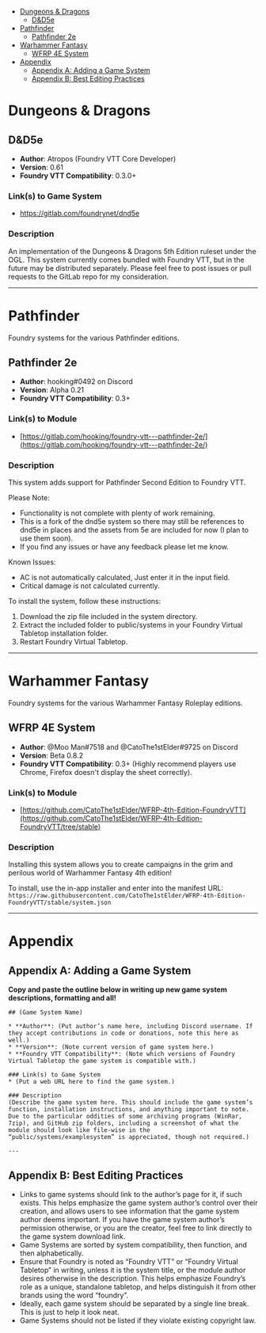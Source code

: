 <!--tl=2-->
<!--ts-->
   * [Dungeons &amp; Dragons](#dungeons--dragons)
      * [D&amp;D5e](#dd5e)
   * [Pathfinder](#pathfinder)
      * [Pathfinder 2e](#pathfinder-2e)
   * [Warhammer Fantasy](#warhammer-fantasy)
      * [WFRP 4E System](#wfrp-4e-system)
   * [Appendix](#appendix)
      * [Appendix A: Adding a Game System](#appendix-a-adding-a-game-system)
      * [Appendix B: Best Editing Practices](#appendix-b-best-editing-practices)
<!--te-->

# Dungeons & Dragons

## D&D5e

* **Author**: Atropos (Foundry VTT Core Developer)
* **Version**: 0.61
* **Foundry VTT Compatibility**: 0.3.0+

### Link(s) to Game System
* https://gitlab.com/foundrynet/dnd5e

### Description
An implementation of the Dungeons & Dragons 5th Edition ruleset under the OGL. This system currently comes bundled with Foundry VTT, but in the future may be distributed separately. Please feel free to post issues or pull requests to the GitLab repo for my consideration.

---

# Pathfinder

Foundry systems for the various Pathfinder editions.

## Pathfinder 2e

* **Author**: hooking#0492 on Discord
* **Version**: Alpha 0.21
* **Foundry VTT Compatibility**: 0.3+

### Link(s) to Module
* [https://gitlab.com/hooking/foundry-vtt---pathfinder-2e/](https://gitlab.com/hooking/foundry-vtt---pathfinder-2e/)

### Description
This system adds support for Pathfinder Second Edition to Foundry VTT.

Please Note:
- Functionality is not complete with plenty of work remaining.
- This is a fork of the dnd5e system so there may still be references to dnd5e in places and the assets from 5e are included for now (I plan to use them soon).
- If you find any issues or have any feedback please let me know.

Known Issues:
- AC is not automatically calculated, Just enter it in the input field.
- Critical damage is not calculated currently.

To install the system, follow these instructions:
1. Download the zip file included in the system directory.
1. Extract the included folder to public/systems in your Foundry Virtual Tabletop installation folder.
1. Restart Foundry Virtual Tabletop.

---

# Warhammer Fantasy

Foundry systems for the various Warhammer Fantasy Roleplay editions.

## WFRP 4E System

* **Author**: @Moo Man#7518 and @CatoThe1stElder#9725 on Discord
* **Version**: Beta 0.8.2
* **Foundry VTT Compatibility**: 0.3+ (Highly recommend players use Chrome, Firefox doesn't display the sheet correctly).

### Link(s) to Module
* [https://github.com/CatoThe1stElder/WFRP-4th-Edition-FoundryVTT](https://github.com/CatoThe1stElder/WFRP-4th-Edition-FoundryVTT/tree/stable) 

### Description
Installing this system allows you to create campaigns in the grim and perilous world of Warhammer Fantasy 4th edition!

To install, use the in-app installer and enter into the manifest URL: `https://raw.githubusercontent.com/CatoThe1stElder/WFRP-4th-Edition-FoundryVTT/stable/system.json`

---

# Appendix

## Appendix A: Adding a Game System

**Copy and paste the outline below in writing up new game system descriptions, formatting and all!**
```
## (Game System Name)

* **Author**: (Put author’s name here, including Discord username. If they accept contributions in code or donations, note this here as well.)
* **Version**: (Note current version of game system here.)
* **Foundry VTT Compatibility**: (Note which versions of Foundry Virtual Tabletop the game system is compatible with.)

### Link(s) to Game System
* (Put a web URL here to find the game system.)

### Description
(Describe the game system here. This should include the game system’s function, installation instructions, and anything important to note. Due to the particular oddities of some archiving programs (WinRar, 7zip), and GitHub zip folders, including a screenshot of what the module should look like file-wise in the “public/systems/examplesystem” is appreciated, though not required.)

---
```

## Appendix B: Best Editing Practices

- Links to game systems should link to the author’s page for it, if such exists. This helps emphasize the game system author’s control over their creation, and allows users to see information that the game system author deems important. If you have the game system author’s permission otherwise, or you are the creator, feel free to link directly to the game system download link. 
- Game Systems are sorted by system compatibility, then function, and then alphabetically.
- Ensure that Foundry is noted as “Foundry VTT” or “Foundry Virtual Tabletop” in writing, unless it is the system title, or the module author desires otherwise in the description. This helps emphasize Foundry’s role as a unique, standalone tabletop, and helps distinguish it from other brands using the word “foundry”.   
- Ideally, each game system should be separated by a single line break. This is just to help it look neat. 
- Game Systems should not be listed if they violate existing copyright law.

